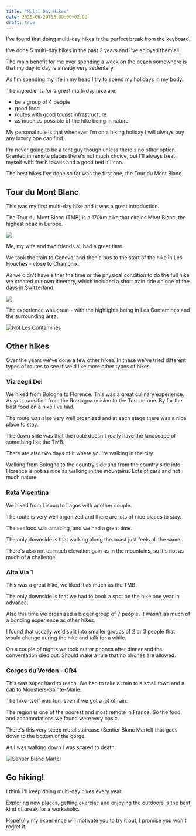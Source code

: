 ```yaml
---
title: "Multi Day Hikes"
date: 2025-06-29T13:00:00+02:00
draft: true
---
```


I've found that doing multi-day hikes is the perfect break from the keyboard.

I've done 5 multi-day hikes in the past 3 years and I've enjoyed them all.

The main benefit for me over spending a week on the beach somewhere is that my day to day is already very sedentary.

As I'm spending my life in my head I try to spend my holidays in my body.


The ingredients for a great multi-day hike are:

- be a group of 4 people
- good food
- routes with good tourist infrastructure
- as much as possible of the hike being in nature


My personal rule is that whenever I'm on a hiking holiday I will always buy any luxury one can find.

I'm never going to be a tent guy though unless there's no other option. Granted in remote places there's not much choice, but I'll always treat myself with fresh towels and a good bed if I can.

The best hikes I've done so far was the first one, the Tour du Mont Blanc.

## Tour du Mont Blanc

This was my first multi-day hike and it was a great introduction.

The Tour du Mont Blanc (TMB) is a 170km hike that circles Mont Blanc, the highest peak in Europe.

![](/multi-day-hikes/tmb-route.png)

Me, my wife and two friends all had a great time.

We took the train to Geneva, and then a bus to the start of the hike in Les Houches - close to Chamonix.

As we didn't have either the time or the physical condition to do the full hike we created our own itinerary, which included a short train ride on one of the days in Switzerland.

![](/multi-day-hikes/tmb-plan.png)

The experience was great - with the highlights being in Les Contamines and the surrounding area.

![Not Les Contamines](/multi-day-hikes/tmb-scenery.png)

## Other hikes

Over the years we've done a few other hikes. In these we've tried different types of routes to see if we'd like more other types of hikes.

### Via degli Dei

We hiked from Bologna to Florence. This was a great culinary experience. As you transition from the Romagna cuisine to the Tuscan one. By far the best food on a hike I've had.

The route was also very well organized and at each stage there was a nice place to stay.

The down side was that the route doesn't really have the landscape of something like the TMB.

There are also two days of it where you're walking in the city.

Walking from Bologna to the country side and from the country side into Florence is not as nice as walking in the mountains. Lots of cars and not much nature.

### Rota Vicentina

We hiked from Lisbon to Lagos with another couple.

The route is very well organized and there are lots of nice places to stay.

The seafood was amazing, and we had a great time.

The only downside is that walking along the coast just feels all the same.

There's also not as much elevation gain as in the mountains, so it's not as much of a challenge.


### Alta Via 1

This was a great hike, we liked it as much as the TMB.

The only downside is that we had to book a spot on the hike one year in advance.

Also this time we organized a bigger group of 7 people. It wasn't as much of a bonding experience as other hikes.

I found that usually we'd split into smaller groups of 2 or 3 people that would change during the hike and talk for a while.

On a couple of nights we took out or phones after dinner and the conversation died out. Should make a rule that no phones are allowed.

### Gorges du Verdon - GR4

This was super hard to reach. We had to take a train to a small town and a cab to Moustiers-Sainte-Marie.

The hike itself was fun, even if we got a lot of rain.

The region is one of the poorest and most remote in France. So the food and accomodations we found were very basic.

There's this very steep metal staircase (Sentier Blanc Martel) that goes down to the bottom of the gorge.

As I was walking down I was scared to death:

![Sentier Blanc Martel](/multi-day-hikes/gorges-sentier-blanc-martel.png)

## Go hiking!

I think I'll keep doing multi-day hikes every year.

Exploring new places, getting exercise and enjoying the outdoors is the best kind of break for a workaholic.

Hopefully my experience will motivate you to try it out, I promise you won't regret it.